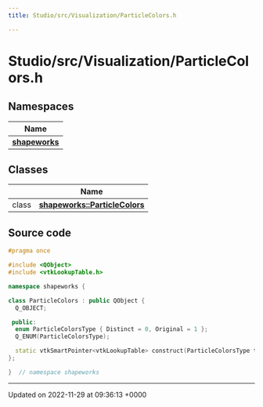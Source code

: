 ```yaml
---
title: Studio/src/Visualization/ParticleColors.h

---
```


# Studio/src/Visualization/ParticleColors.h



## Namespaces

| Name           |
| -------------- |
| **[shapeworks](../Namespaces/namespaceshapeworks.md)**  |

## Classes

|                | Name           |
| -------------- | -------------- |
| class | **[shapeworks::ParticleColors](../Classes/classshapeworks_1_1ParticleColors.md)**  |




## Source code

```cpp
#pragma once

#include <QObject>
#include <vtkLookupTable.h>

namespace shapeworks {

class ParticleColors : public QObject {
  Q_OBJECT;

 public:
  enum ParticleColorsType { Distinct = 0, Original = 1 };
  Q_ENUM(ParticleColorsType);

  static vtkSmartPointer<vtkLookupTable> construct(ParticleColorsType type, int num);
};

}  // namespace shapeworks
```


-------------------------------

Updated on 2022-11-29 at 09:36:13 +0000
